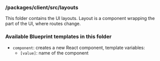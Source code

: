 ### /packages/client/src/layouts

This folder contains the UI layouts. Layout is a component wrapping the part of the UI, where routes change.

### Available Blueprint templates in this folder

- `component`: creates a new React component, template variables:
  - `[value]`: name of the component
